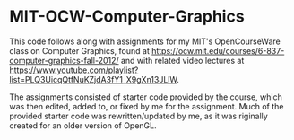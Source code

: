 # MIT-OCW-Computer-Graphics

This code follows along with assignments for my MIT's OpenCourseWare class on Computer Graphics, found at https://ocw.mit.edu/courses/6-837-computer-graphics-fall-2012/ and with related video lectures at https://www.youtube.com/playlist?list=PLQ3UicqQtfNuKZjdA3fY1_X9gXn13JLlW.

The assignments consisted of starter code provided by the course, which was then edited, added to, or fixed by me for the assignment. Much of the provided starter code was rewritten/updated by me, as it was riginally created for an older version of OpenGL.